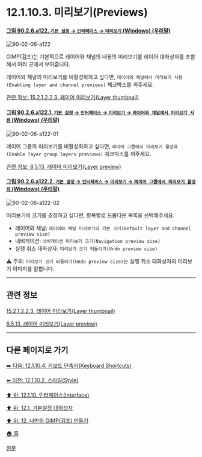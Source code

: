 # 12.1.10.3. 미리보기(Previews)

<a id="90-02-06-a122"></a>

#### [그림 90.2.6.a122. `기본 설정` → `인터페이스` → `미리보기` (Windows) (우리말)](./90-02-06-00-interface.md#90-02-06-a122)
![90-02-06-a122](https://github.com/wonder13662/gimp/assets/15767104/2466720c-382f-4b4c-a9e6-314f5e3ee065)

GIMP(김프)는 기본적으로 레이어와 채널의 내용의 미리보기를 레이어 대화상자를 포함해서 여러 곳에서 보여줍니다. 

레이어와 채널의 미리보기를 비활성화하고 싶다면, `레이어와 채널에서 미리보기 사용(Enabling layer and channel previews)` 체크박스를 꺼주세요.

[관련 정보: 15.2.1.2.2.3. 레이어 미리보기(Layer thumbnail)](./15-02-01-02-02-03-layer_thumbnail.md)

<a id="90-02-06-a122-01"></a>

#### [그림 90.2.6.a122.1. `기본 설정` → `인터페이스` → `미리보기` → `레이어와 채널에서 미리보기 사용` (Windows) (우리말)](./90-02-06-00-interface.md#90-02-06-a122-01)
![90-02-06-a122-01](https://github.com/wonder13662/gimp/assets/15767104/c3eddff9-d132-4b4f-9473-19f935716223)

레이어 그룹의 미리보기를 비활성화하고 싶다면, `레이어 그룹에서 미리보기 활성화(Enable layer group layers previews)` 체크박스를 꺼주세요.

[관련 정보: 8.5.13. 레이어 미리보기(Layer preview)](./08-05-13-layer_preview.md)

<a id="90-02-06-a122-02"></a>

#### [그림 90.2.6.a122.2. `기본 설정` → `인터페이스` → `미리보기` → `레이어 그룹에서 미리보기 활성화` (Windows) (우리말)](./90-02-06-00-interface.md#90-02-06-a122-02)
![90-02-06-a122-02](https://github.com/wonder13662/gimp/assets/15767104/98c7b5b8-56bc-4d5b-8409-368e3a82d760)

미리보기의 크기를 조정하고 싶다면, 항목별로 드롭다운 목록을 선택해주세요. 

- 레이어와 채널: `레이어와 채널 미리보기의 기본 크기(Default layer and channel preview size)`
- 내비게이션: `내비게이션 미리보기 크기(Navigation preview size)`
- 실행 취소 대화상자: `미리보기 크기 되돌리기(Undo preview size)`

⚠️ 주의: `미리보기 크기 되돌리기(Undo preview size)`는 실행 취소 대화상자의 미리보기 이미지를 말합니다.

***

## 관련 정보

[15.2.1.2.2.3. 레이어 미리보기(Layer thumbnail)](./15-02-01-02-02-03-layer_thumbnail.md)

[8.5.13. 레이어 미리보기(Layer preview)](./08-05-13-layer_preview.md)

***

## 다른 페이지로 가기

[➡️ 다음: 12.1.10.4. 키보드 단축키(Keyboard Shortcuts)](./12-01-10-04-keyboard_shortcuts.md)

[⬅️ 이전: 12.1.10.2. 스타일(Style)](./12-01-10-02-style.md)

[⬆️ 위: 12.1.10. 인터페이스(Interface)](./12-01-10-00-interface.md)

[⬆️ 위: 12.1. 기본설정 대화상자](./12-01-00-preference-dialog.md)

[⬆️ 위: 12. 나만의 GIMP(김프) 만들기](./12-00-enrich-my-gimp.md)

[🏠 홈](./00-home.md)

[원문](https://docs.gimp.org/2.10/ko/gimp-pimping.html#gimp-prefs-interface)
